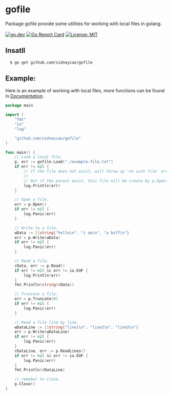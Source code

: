# gofile
Package gofile provide some utilities for working with local files in golang.  
<br>
[![go.dev](https://img.shields.io/badge/go.dev-reference-007d9c?logo=go&logoColor=white&style=flat-square)](https://pkg.go.dev/github.com/sidneycao/gofile?tab=doc)
[![Go Report Card](https://goreportcard.com/badge/github.com/sidneycao/gofile)](https://goreportcard.com/report/github.com/sidneycao/gofile)
[![License: MIT](https://img.shields.io/badge/License-MIT-yellow.svg)](https://opensource.org/licenses/MIT)  
  
  
## Insatll  
```sh
  $ go get github.com/sidneycao/gofile
``` 
  
## Example:  
Here is an example of working with local files, more functions can be found in [Documentation](https://pkg.go.dev/github.com/sidneycao/gofile#section-documentation).  
```go
package main

import (
	"fmt"
	"io"
	"log"

	"github.com/sidneycao/gofile"
)

func main() {
	// Load a local file.
	p, err := gofile.Load("./example-file.txt")
	if err != nil {
		// If the file does not exist, will throw up 'no such file' error.
		//
		// But if the parent exist, this file will be create by p.Open().
		log.Println(err)
	}

	// Open a file.
	err = p.Open()
	if err != nil {
		log.Panic(err)
	}

	// Write to a file.
	wData := []string{"hello\n", "i am\n", "a buff\n"}
	err = p.Write(wData)
	if err != nil {
		log.Panic(err)
	}

	// Read a file.
	rData, err := p.Read()
	if err != nil && err != io.EOF {
		log.Println(err)
	}
	fmt.Println(string(rData))

	// Truncate a file.
	err = p.Truncate(0)
	if err != nil {
		log.Panic(err)
	}

	// Read a file line by line.
	wDataLine := []string{"line1\n", "line2\n", "line3\n"}
	err = p.Write(wDataLine)
	if err != nil {
		log.Panic(err)
	}
	rDataLine, err := p.ReadLines()
	if err != nil && err != io.EOF {
		log.Panic(err)
	}
	fmt.Println(rDataLine)

	// remeber to close.
	p.Close()
}
```  

